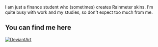I am just a finance student who (sometimes) creates Rainmeter skins. I'm quite busy with work and my studies, so don't expect too much from me.

## You can find me here

[![DeviantArt](https://img.shields.io/badge/DeviantArt-FFFFFF?style=for-the-badge&logo=deviantart&logoColor=FFFFFF&color=05CC47)](https://www.deviantart.com/adriaanjelle)
